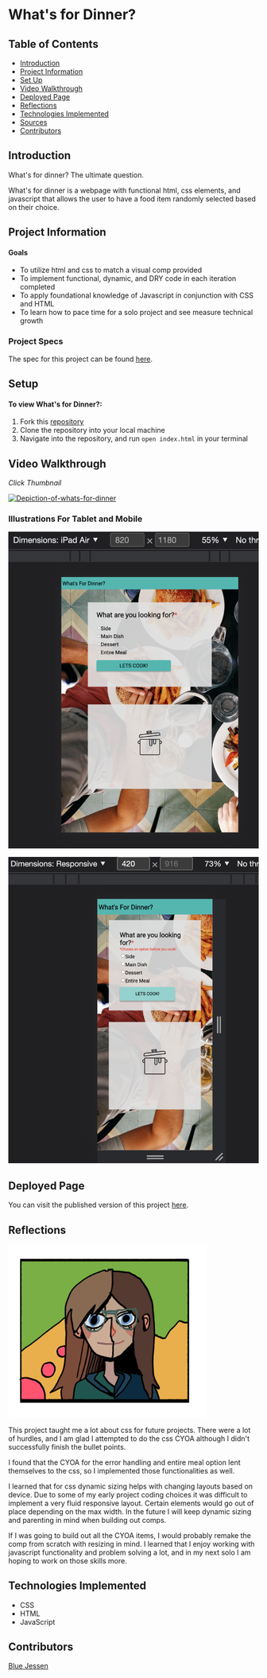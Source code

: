 # What's for Dinner?

## Table of Contents
- [Introduction](#introduction)
- [Project Information](#project-information)
- [Set Up](#set-up)
- [Video Walkthrough](#video-walkthrough)
- [Deployed Page](#deployed-page)
- [Reflections](#reflections)
- [Technologies Implemented](#technologies-implemented)
- [Sources](#sources)
- [Contributors](#contributors)
## Introduction
What's for dinner? The ultimate question.

What's for dinner is a webpage with functional html, css elements, and javascript that allows
the user to have a food item randomly selected based on their choice.


## Project Information
#### Goals
- To utilize html and css to match a visual comp provided
- To implement functional, dynamic, and DRY code in each iteration completed
- To apply foundational knowledge of Javascript in conjunction with CSS and HTML
- To learn how to pace time for a solo project and see measure technical growth

### Project Specs
The spec for this project can be found [here](https://frontend.turing.io/projects/module-1/dinner.html).

## Setup
#### To view **What's for Dinner?:**
1. Fork this [repository](https://github.com/BlueJessen/whats-for-dinner)
2. Clone the repository into your local machine
3. Navigate into the repository, and run `open index.html` in your terminal

## Video Walkthrough
*Click Thumbnail*

[<img width="628" alt="Depiction-of-whats-for-dinner" src= "assets/video-thumbnail.png">](https://drive.google.com/file/d/1d3vRaydTkQ7Ll3ba7C1dtdz7txb1nUl5/view?usp=sharing)

### Illustrations For Tablet and Mobile

![tablet](assets/Tablet.png)

![mobile](assets/mobile.png)

## Deployed Page

You can visit the published version of this project [here](https://bluejessen.github.io/whats-for-dinner/).

## Reflections
<img width="400" alt="cartoon-portrait" src="assets/blue-icon-4-9-22.png">

 This project taught me a lot about css for future projects.  There were a lot of hurdles, and I am glad I attempted to do the css CYOA although I didn't successfully finish the bullet points.  

 I found that the CYOA for the error handling and entire meal option lent themselves to the css, so I implemented those functionalities as well.  

 I learned that for css dynamic sizing helps with changing layouts based on device.  Due to some of my
 early project coding choices it was difficult to implement a very fluid responsive layout.  Certain elements would go out of place depending on the max width.  In the future I will keep dynamic sizing and parenting in mind when building out comps.

 If I was going to build out all the CYOA items, I would probably remake the comp from scratch with resizing in mind.  I learned that I enjoy working with javascript functionality and problem solving a lot, and in my next solo I am hoping to work on those skills more. 

## Technologies Implemented

- CSS
- HTML
- JavaScript

## Contributors

[Blue Jessen](https://github.com/BlueJessen)
